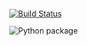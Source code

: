 [![Build Status](https://struktured.semaphoreci.com/badges/linkedin-scraping/branches/set-up-semaphore.svg?key=f8d81795-902a-4355-acf7-a6de60a272de)](https://struktured.semaphoreci.com/projects/linkedin-scraping)

![Python package](https://github.com/jochenparm/linkedin-scraping/workflows/Python%20package/badge.svg)